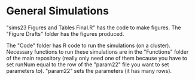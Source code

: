 # General Simulations

"sims23 Figures and Tables Final.R" has the code to make figures. The "Figure Drafts" folder has the figures produced.

The "Code" folder has R code to run the simulations (on a cluster). Necessary functions to run these simulations are in the "Functions" folder of the main repository (really only need one of them because you have to set runNum equal to the row of the "param22" file you want to set parameters to). "param22" sets the parameters (it has many rows).
